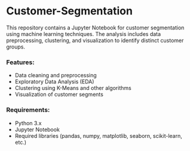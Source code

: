 # Customer-Segmentation

This repository contains a Jupyter Notebook for customer segmentation using machine learning techniques. The analysis includes data preprocessing, clustering, and visualization to identify distinct customer groups.

### Features:
- Data cleaning and preprocessing
- Exploratory Data Analysis (EDA)
- Clustering using K-Means and other algorithms
- Visualization of customer segments

### Requirements:
- Python 3.x
- Jupyter Notebook
- Required libraries (pandas, numpy, matplotlib, seaborn, scikit-learn, etc.)
